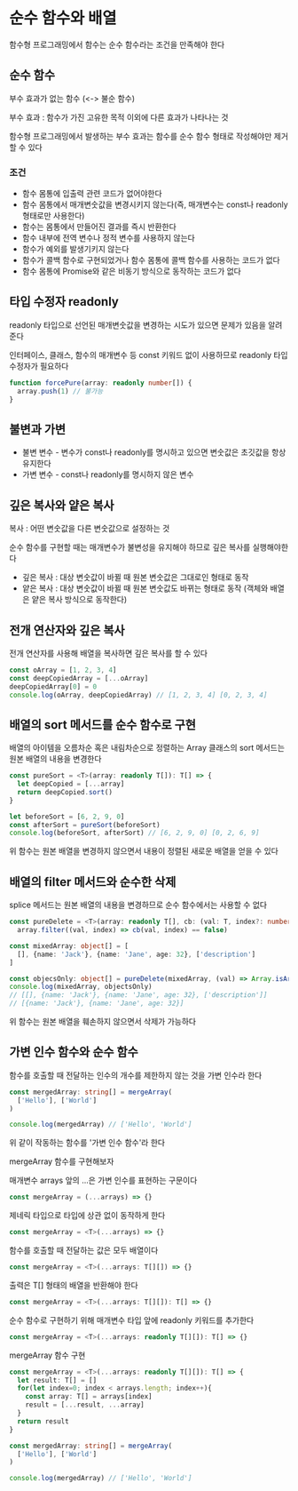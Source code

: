 # 순수 함수와 배열

함수형 프로그래밍에서 함수는 순수 함수라는 조건을 만족해야 한다

## 순수 함수

부수 효과가 없는 함수 (<-> 불순 함수)

부수 효과 : 함수가 가진 고유한 목적 이외에 다른 효과가 나타나는 것

함수형 프로그래밍에서 발생하는 부수 효과는 함수를 순수 함수 형태로 작성해야만 제거할 수 있다

### 조건

- 함수 몸통에 입출력 관련 코드가 없어야한다
- 함수 몸통에서 매개변숫값을 변경시키지 않는다(즉, 매개변수는 const나 readonly 형태로만 사용한다)
- 함수는 몸통에서 만들어진 결과를 즉시 반환한다
- 함수 내부에 전역 변수나 정적 변수를 사용하지 않는다
- 함수가 예외를 발생기키지 않는다
- 함수가 콜백 함수로 구현되었거나 함수 몸통에 콜백 함수를 사용하는 코드가 없다
- 함수 몸통에 Promise와 같은 비동기 방식으로 동작하는 코드가 없다

## 타입 수정자 readonly

readonly 타입으로 선언된 매개변숫값을 변경하는 시도가 있으면 문제가 있음을 알려준다

인터페이스, 클래스, 함수의 매개변수 등 const 키워드 없이 사용하므로 readonly 타입 수정자가 필요하다

```ts
function forcePure(array: readonly number[]) {
  array.push(1) // 불가능
}
```

## 불변과 가변

- 불변 변수 - 변수가 const나 readonly를 명시하고 있으면 변숫값은 초깃값을 항상 유지한다
- 가변 변수 - const나 readonly를 명시하지 않은 변수

## 깊은 복사와 얕은 복사

복사 : 어떤 변숫값을 다른 변숫값으로 설정하는 것

순수 함수를 구현할 때는 매개변수가 불변성을 유지해야 하므로 깊은 복사를 실행해야한다

- 깊은 복사 : 대상 변숫값이 바뀔 때 원본 변숫값은 그대로인 형태로 동작
- 얕은 복사 : 대상 변숫값이 바뀔 때 원본 변숫값도 바뀌는 형태로 동작 (객체와 배열은 얕은 복사 방식으로 동작한다)

## 전개 연산자와 깊은 복사

전개 연산자를 사용해 배열을 복사하면 깊은 복사를 할 수 있다

```ts
const oArray = [1, 2, 3, 4]
const deepCopiedArray = [...oArray]
deepCopiedArray[0] = 0
console.log(oArray, deepCopiedArray) // [1, 2, 3, 4] [0, 2, 3, 4]
```

## 배열의 sort 메서드를 순수 함수로 구현

배열의 아이템을 오름차순 혹은 내림차순으로 정렬하는 Array 클래스의 sort 메서드는 원본 배열의 내용을 변경한다

```ts
const pureSort = <T>(array: readonly T[]): T[] => {
  let deepCopied = [...array]
  return deepCopied.sort()
}

let beforeSort = [6, 2, 9, 0]
const afterSort = pureSort(beforeSort)
console.log(beforeSort, afterSort) // [6, 2, 9, 0] [0, 2, 6, 9]
```

위 함수는 원본 배열을 변경하지 않으면서 내용이 정렬된 새로운 배열을 얻을 수 있다

## 배열의 filter 메서드와 순수한 삭제

splice 메서드는 원본 배열의 내용을 변경하므로 순수 함수에서는 사용할 수 없다

```ts
const pureDelete = <T>(array: readonly T[], cb: (val: T, index?: number) => boolean): T[] => 
  array.filter((val, index) => cb(val, index) == false)

const mixedArray: object[] = [
  [], {name: 'Jack'}, {name: 'Jane', age: 32}, ['description']
]

const objecsOnly: object[] = pureDelete(mixedArray, (val) => Array.isArray(val))
console.log(mixedArray, objectsOnly)
// [[], {name: 'Jack'}, {name: 'Jane', age: 32}, ['description']]
// [{name: 'Jack'}, {name: 'Jane', age: 32}]
```

위 함수는 원본 배열을 훼손하지 않으면서 삭제가 가능하다

## 가변 인수 함수와 순수 함수

함수를 호출할 때 전달하는 인수의 개수를 제한하지 않는 것을 가변 인수라 한다

```ts
const mergedArray: string[] = mergeArray(
  ['Hello'], ['World']
)

console.log(mergedArray) // ['Hello', 'World']
```

위 같이 작동하는 함수를 '가변 인수 함수'라 한다

mergeArray 함수를 구현해보자

매개변수 arrays 앞의 ...은 가변 인수를 표현하는 구문이다

```ts
const mergeArray = (...arrays) => {}
```

제네릭 타입으로 타입에 상관 없이 동작하게 한다

```ts
const mergeArray = <T>(...arrays) => {}
```

함수를 호출할 때 전달하는 값은 모두 배열이다

```ts
const mergeArray = <T>(...arrays: T[][]) => {}
```

출력은 T[] 형태의 배열을 반환해야 한다

```ts
const mergeArray = <T>(...arrays: T[][]): T[] => {}
```

순수 함수로 구현하기 위해 매개변수 타입 앞에 readonly 키워드를 추가한다

```ts
const mergeArray = <T>(...arrays: readonly T[][]): T[] => {}
```

mergeArray 함수 구현

```ts
const mergeArray = <T>(...arrays: readonly T[][]): T[] => {
  let result: T[] = []
  for(let index=0; index < arrays.length; index++){
    const array: T[] = arrays[index]
    result = [...result, ...array]
  }
  return result
}

const mergedArray: string[] = mergeArray(
  ['Hello'], ['World']
)

console.log(mergedArray) // ['Hello', 'World']
```
